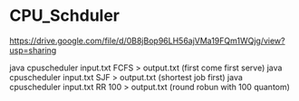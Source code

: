 # CPU_Schduler

https://drive.google.com/file/d/0B8jBop96LH56ajVMa19FQm1WQjg/view?usp=sharing


java cpuscheduler input.txt FCFS > output.txt    (first come first serve)
java cpuscheduler input.txt SJF > output.txt     (shortest job first)
java cpuscheduler input.txt RR 100 > output.txt  (round robun with 100 quantom)
